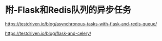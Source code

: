 # 附-Flask和Redis队列的异步任务



https://testdriven.io/blog/asynchronous-tasks-with-flask-and-redis-queue/


https://testdriven.io/blog/flask-and-celery/

